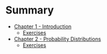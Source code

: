 # Summary

- [Chapter 1 - Introduction](./chapter_1.md)
  - [Exercises](./chapter_1_exercises.md)
- [Chapter 2 - Probability Distributions](./chapter_2.md)
  - [Exercises](./chapter_2_exercises.md)